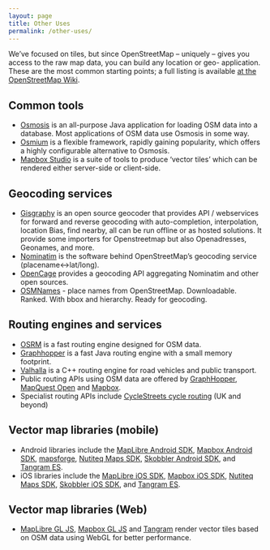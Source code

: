 ```yaml
---
layout: page
title: Other Uses
permalink: /other-uses/
---
```


We’ve focused on tiles, but since OpenStreetMap – uniquely – gives you access to the raw map data, you can build any location or geo- application. These are the most common starting points; a full listing is available [at the OpenStreetMap Wiki](http://wiki.openstreetmap.org/wiki/Frameworks).

## Common tools
* [Osmosis](http://wiki.openstreetmap.org/wiki/Osmosis) is an all-purpose Java application for loading OSM data into a database. Most applications of OSM data use Osmosis in some way.
* [Osmium](http://wiki.openstreetmap.org/wiki/Osmium) is a flexible framework, rapidly gaining popularity, which offers a highly configurable alternative to Osmosis.
* [Mapbox Studio](https://www.mapbox.com/mapbox-studio/) is a suite of tools to produce ‘vector tiles’ which can be rendered either server-side or client-side.

## Geocoding services
* [Gisgraphy](https://www.gisgraphy.com) is an open source geocoder that provides API / webservices for forward and reverse geocoding with auto-completion, interpolation, location Bias, find nearby, all can be run offline or as hosted solutions. It provide some importers for Openstreetmap but also Openadresses, Geonames, and more.
* [Nominatim](https://nominatim.org) is the software behind OpenStreetMap’s geocoding service (placename<->lat/long).
* [OpenCage](https://opencagedata.com/) provides a geocoding API aggregating Nominatim and other open sources.
* [OSMNames](https://osmnames.org/) - place names from OpenStreetMap. Downloadable. Ranked. With bbox and hierarchy. Ready for geocoding.

## Routing engines and services
* [OSRM](http://project-osrm.org/) is a fast routing engine designed for OSM data.
* [Graphhopper](https://github.com/graphhopper/graphhopper/) is a fast Java routing engine with a small memory footprint.
* [Valhalla](https://valhalla.readthedocs.io/en/latest/) is a C++ routing engine for road vehicles and public transport.
* Public routing APIs using OSM data are offered by [GraphHopper](https://www.graphhopper.com/products/), [MapQuest Open](http://open.mapquestapi.com/directions/) and [Mapbox](https://www.mapbox.com/directions/).
* Specialist routing APIs include [CycleStreets cycle routing](https://www.cyclestreets.net/api/) (UK and beyond)

## Vector map libraries (mobile)
* Android libraries include the [MapLibre Android SDK](https://maplibre.org/projects/maplibre-native/), [Mapbox Android SDK](https://www.mapbox.com/android-sdk/), [mapsforge](http://mapsforge.org/), [Nutiteq Maps SDK](https://developer.nutiteq.com/), [Skobbler Android SDK](http://developer.skobbler.com/), and [Tangram ES](https://github.com/tangrams/tangram-es/).
* iOS libraries include the [MapLibre iOS SDK](https://maplibre.org/projects/maplibre-native/), [Mapbox iOS SDK](https://www.mapbox.com/ios-sdk/), [Nutiteq Maps SDK](https://developer.nutiteq.com/), [Skobbler iOS SDK](http://developer.skobbler.com/), and [Tangram ES](https://github.com/tangrams/tangram-es/).

## Vector map libraries (Web)
* [MapLibre GL JS](https://maplibre.org/maplibre-gl-js/docs/), [Mapbox GL JS](https://www.mapbox.com/mapbox-gl-js/) and [Tangram](http://tangrams.github.io/tangram/) render vector tiles based on OSM data using WebGL for better performance.


